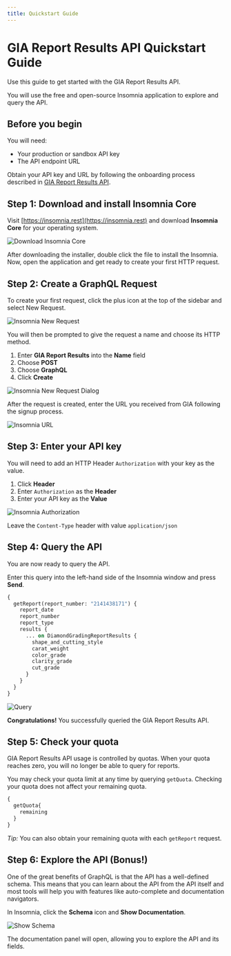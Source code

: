```yaml
---
title: Quickstart Guide
---
```


# GIA Report Results API Quickstart Guide

Use this guide to get started with the GIA Report Results API. 

You will use the free and open-source Insomnia application to explore and query the API.

## Before you begin

You will need:

- Your production or sandbox API key
- The API endpoint URL

Obtain your API key and URL by following the onboarding process described in [GIA Report Results API](https://gia.edu/report-results-api).

## Step 1: Download and install Insomnia Core

Visit [https://insomnia.rest](https://insomnia.rest) and download __Insomnia Core__ for your operating system.

![Download Insomnia Core](insomnia-download.png)

After downloading the installer, double click the file to install the Insomnia. Now, open the application and get ready to create your first HTTP request.

## Step 2: Create a GraphQL Request

To create your first request, click the plus icon at the top of the sidebar and select New Request. 

![Insomnia New Request](insomnia-new-request.png)

You will then be prompted to give the request a name and choose its HTTP method.

1. Enter __GIA Report Results__ into the __Name__ field
2. Choose __POST__ 
3. Choose __GraphQL__
4. Click __Create__

![Insomnia New Request Dialog](insomnia-new-request-dialog.png)

After the request is created, enter the URL you received from GIA following the signup process.

![Insomnia URL](insomnia-url.PNG)

## Step 3: Enter your API key

You will need to add an HTTP Header `Authorization` with your key as the value.

1. Click __Header__
2. Enter `Authorization` as the __Header__
3. Enter your API key as the __Value__

![Insomnia Authorization](insomnia-authorization.png)

Leave the `Content-Type` header with value `application/json`

## Step 4: Query the API

You are now ready to query the API. 

Enter this query into the left-hand side of the Insomnia window and press __Send__.

```graphql
{
  getReport(report_number: "2141438171") {
    report_date
    report_number
    report_type
    results {
      ... on DiamondGradingReportResults {
        shape_and_cutting_style
        carat_weight
        color_grade
        clarity_grade
        cut_grade
      }
    }
  }
}
```

![Query](insomnia-query.png)

__Congratulations!__ You successfully queried the GIA Report Results API.

## Step 5: Check your quota

GIA Report Results API usage is controlled by quotas. When your quota reaches zero, you will no longer be able to query for reports.

You may check your quota limit at any time by querying `getQuota`. Checking your quota does not affect your remaining quota.

```graphql
{
  getQuota{
    remaining
  }
}
```

_Tip:_ You can also obtain your remaining quota with each `getReport` request.

## Step 6: Explore the API (Bonus!)

One of the great benefits of GraphQL is that the API has a well-defined schema. This means that you can learn about the API from the API itself and most tools will help you with features like auto-complete and documentation navigators.

In Insomnia, click the __Schema__ icon and __Show Documentation__.

![Show Schema](insomnia-show-schema.png)

The documentation panel will open, allowing you to explore the API and its fields.
